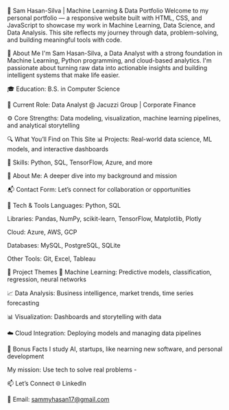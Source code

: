 🤖 Sam Hasan-Silva | Machine Learning & Data Portfolio
Welcome to my personal portfolio — a responsive website built with HTML, CSS, and JavaScript to showcase my work in Machine Learning, Data Science, and Data Analysis. This site reflects my journey through data, problem-solving, and building meaningful tools with code.

🧠 About Me
I'm Sam Hasan-Silva, a Data Analyst with a strong foundation in Machine Learning, Python programming, and cloud-based analytics. I'm passionate about turning raw data into actionable insights and building intelligent systems that make life easier.

🎓 Education: B.S. in Computer Science

💼 Current Role: Data Analyst @ Jacuzzi Group | Corporate Finance

⚙️ Core Strengths: Data modeling, visualization, machine learning pipelines, and analytical storytelling

🔍 What You’ll Find on This Site
📊 Projects: Real-world data science, ML models, and interactive dashboards

🧠 Skills: Python, SQL, TensorFlow, Azure, and more

🧾 About Me: A deeper dive into my background and mission

📬 Contact Form: Let’s connect for collaboration or opportunities

🧰 Tech & Tools
Languages: Python, SQL

Libraries: Pandas, NumPy, scikit-learn, TensorFlow, Matplotlib, Plotly

Cloud: Azure, AWS, GCP

Databases: MySQL, PostgreSQL, SQLite

Other Tools: Git, Excel, Tableau

🚀 Project Themes
🧠 Machine Learning: Predictive models, classification, regression, neural networks

📈 Data Analysis: Business intelligence, market trends, time series forecasting

📊 Visualization: Dashboards and storytelling with data

☁️ Cloud Integration: Deploying models and managing data pipelines

🌟 Bonus Facts
I study AI, startups, like nearning new software, and personal development

My mission: Use tech to solve real problems -

📫 Let’s Connect
🌐 LinkedIn

📧 Email: sammyhasan17@gmail.com

